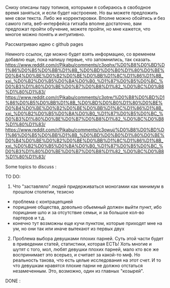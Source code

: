 Снизу описаны пару топиков, которыми я собираюсь в свободное время заняться, и если будет настроение. Но вы можете предложить мне свои текста. Либо же корректировки. Вполне можно обойтись и без самого гита, веб-интерфейса гитхаба вполне достаточно, вам предложат пройти обучение, можете пройти, но мне кажется, что многое можно понять и интуитивно. 

Рассматриваю идею с github pages

Немного ссылок, где можно будет взять информацию, со временем добавлю еще, пока напишу первые, что запомнились, так сказать. 
https://www.reddit.com/r/Pikabu/comments/c3oqhx/%D0%B8%D0%BD%D1%86%D0%B5%D0%BB%D1%8B_%D0%BD%D0%B0%D1%80%D0%BE%D0%B4%D0%BE%D0%B2%D0%BE%D0%BB%D1%8C%D1%86%D1%8B_xxi_%D0%B2%D0%B5%D0%BA%D0%B0_%D1%87%D0%B5%D0%BC_%D0%B3%D1%80%D0%BE%D0%B7%D0%B8%D1%82_%D0%BC%D0%B8%D1%80%D1%83/
https://www.reddit.com/r/Pikabu/comments/c3otre/%D0%B8%D0%BD%D1%86%D0%B5%D0%BB%D1%8B_%D0%BD%D0%B0%D1%80%D0%BE%D0%B4%D0%BE%D0%B2%D0%BE%D0%BB%D1%8C%D1%86%D1%8B_xxi_%D0%B2%D0%B5%D0%BA%D0%B0_%D1%87%D0%B5%D0%BC_%D0%B3%D1%80%D0%BE%D0%B7%D0%B8%D1%82_%D0%BC%D0%B8%D1%80%D1%83/
https://www.reddit.com/r/Pikabu/comments/c3owuj/%D0%B8%D0%BD%D1%86%D0%B5%D0%BB%D1%8B_%D0%BD%D0%B0%D1%80%D0%BE%D0%B4%D0%BE%D0%B2%D0%BE%D0%BB%D1%8C%D1%86%D1%8B_xxi_%D0%B2%D0%B5%D0%BA%D0%B0_%D1%87%D0%B5%D0%BC_%D0%B3%D1%80%D0%BE%D0%B7%D0%B8%D1%82_%D0%BC%D0%B8%D1%80%D1%83/

Some topics to discuss :

TO DO:
1) Что "заставляло" людей придерживаться моногамии как минимум в прошлом столетии, тезисно
 - проблема с контрацепцией
 - порицание общества, довольно обьемный должен выйти пункт, ибо порицание шло и за отсутствие семьи, и за большое кол-во партеров и т.д.
 - конечно тут возможны еще кучи пунктом, которые приходят мне на ум, но они так или иначе вытекают из первых двух
2) Проблема выбора девушками плохих парней. Суть этой части будет в приведении статей, статистики, которая ЕСТЬ! Хоть многие и шутят с того, мол, любят девушки плохих парней, мало кто все же воспринимает это всерьез, и считает за какой-то миф. Но реальность такова, что есть целые исследования на этот счет. И то что девушкам нравятся плохие парни не должно отстаться незамеченным. Это, возможно, один из главных "козырей".

DONE :
